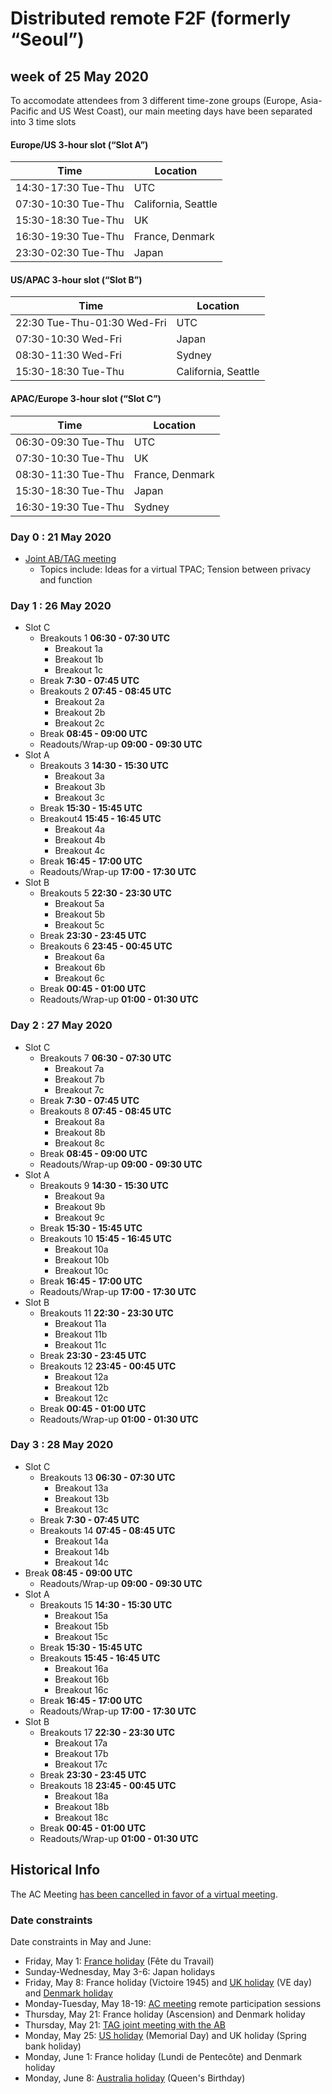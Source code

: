 # Distributed remote F2F (formerly “Seoul”)
## week of 25 May 2020 

To accomodate attendees from 3 different time-zone groups (Europe, Asia-Pacific and US West Coast), our main meeting days have been separated into 3 time slots

#### Europe/US 3-hour slot (“Slot A”)

| Time                | Location            |
| ------------------- | ------------------- |
| 14:30-17:30 Tue-Thu | UTC                 |
| 07:30-10:30 Tue-Thu | California, Seattle |
| 15:30-18:30 Tue-Thu | UK                  |
| 16:30-19:30 Tue-Thu | France, Denmark     |
| 23:30-02:30 Tue-Thu | Japan               |

#### US/APAC 3-hour slot (“Slot B”)

| Time                        | Location            |
| --------------------------- | ------------------- |
| 22:30 Tue-Thu-01:30 Wed-Fri | UTC                 |
| 07:30-10:30 Wed-Fri         | Japan               |
| 08:30-11:30 Wed-Fri         | Sydney              |
| 15:30-18:30 Tue-Thu         | California, Seattle |

#### APAC/Europe 3-hour slot (“Slot C”)

| Time                | Location        |
| ------------------- | --------------- |
| 06:30-09:30 Tue-Thu | UTC             |
| 07:30-10:30 Tue-Thu | UK              |
| 08:30-11:30 Tue-Thu | France, Denmark |
| 15:30-18:30 Tue-Thu | Japan           |
| 16:30-19:30 Tue-Thu | Sydney          |


### Day 0 : 21 May 2020

* [Joint AB/TAG meeting](https://www.w3.org/Member/wiki/AB/May2020F2fAgenda#Day_4_-_Thursday.2C_21_May)
  * Topics include: Ideas for a virtual TPAC; Tension between privacy and function

### Day 1 : 26 May 2020

* Slot C
  * Breakouts 1 **06:30 - 07:30 UTC**
    * Breakout 1a
    * Breakout 1b
    * Breakout 1c
  * Break **7:30 - 07:45 UTC**
  * Breakouts 2 **07:45 - 08:45 UTC**
    * Breakout 2a
    * Breakout 2b
    * Breakout 2c
  * Break **08:45 - 09:00 UTC**
  * Readouts/Wrap-up **09:00 - 09:30 UTC**
* Slot A
  * Breakouts 3 **14:30 - 15:30 UTC**
    * Breakout 3a
    * Breakout 3b
    * Breakout 3c
  * Break **15:30 - 15:45 UTC**
  * Breakout4 **15:45 - 16:45 UTC**
    * Breakout 4a
    * Breakout 4b
    * Breakout 4c
  * Break **16:45 - 17:00 UTC**
  * Readouts/Wrap-up **17:00 - 17:30 UTC**
* Slot B
  * Breakouts 5 **22:30 - 23:30 UTC**
    * Breakout 5a
    * Breakout 5b
    * Breakout 5c
  * Break **23:30 - 23:45 UTC**
  * Breakouts 6 **23:45 - 00:45 UTC**
    * Breakout 6a
    * Breakout 6b
    * Breakout 6c
  * Break **00:45 - 01:00 UTC**
  * Readouts/Wrap-up **01:00 - 01:30 UTC**

### Day 2 : 27 May 2020

* Slot C
  * Breakouts 7 **06:30 - 07:30 UTC**
    * Breakout 7a
    * Breakout 7b
    * Breakout 7c
  * Break **7:30 - 07:45 UTC**
  * Breakouts 8 **07:45 - 08:45 UTC**
    * Breakout 8a
    * Breakout 8b
    * Breakout 8c
  * Break **08:45 - 09:00 UTC**
  * Readouts/Wrap-up **09:00 - 09:30 UTC**
* Slot A
  * Breakouts 9 **14:30 - 15:30 UTC**
    * Breakout 9a
    * Breakout 9b
    * Breakout 9c
  * Break **15:30 - 15:45 UTC**
  * Breakouts 10 **15:45 - 16:45 UTC**
    * Breakout 10a
    * Breakout 10b
    * Breakout 10c
  * Break **16:45 - 17:00 UTC**
  * Readouts/Wrap-up **17:00 - 17:30 UTC**
* Slot B
  * Breakouts 11 **22:30 - 23:30 UTC**
    * Breakout 11a
    * Breakout 11b
    * Breakout 11c
  * Break **23:30 - 23:45 UTC**
  * Breakouts 12 **23:45 - 00:45 UTC**
    * Breakout 12a
    * Breakout 12b
    * Breakout 12c
  * Break **00:45 - 01:00 UTC**
  * Readouts/Wrap-up **01:00 - 01:30 UTC**

### Day 3 : 28 May 2020

* Slot C
  * Breakouts 13 **06:30 - 07:30 UTC**
    * Breakout 13a
    * Breakout 13b
    * Breakout 13c
  * Break **7:30 - 07:45 UTC**
  * Breakouts 14 **07:45 - 08:45 UTC**
    * Breakout 14a
    * Breakout 14b
    * Breakout 14c
 * Break **08:45 - 09:00 UTC**
   * Readouts/Wrap-up **09:00 - 09:30 UTC**
* Slot A
  * Breakouts 15 **14:30 - 15:30 UTC**
    * Breakout 15a
    * Breakout 15b
    * Breakout 15c
  * Break **15:30 - 15:45 UTC**
  * Breakouts **15:45 - 16:45 UTC**
    * Breakout 16a
    * Breakout 16b
    * Breakout 16c
  * Break **16:45 - 17:00 UTC**
  * Readouts/Wrap-up **17:00 - 17:30 UTC**
* Slot B
  * Breakouts 17 **22:30 - 23:30 UTC**
    * Breakout 17a
    * Breakout 17b
    * Breakout 17c
  * Break **23:30 - 23:45 UTC**
  * Breakouts 18 **23:45 - 00:45 UTC**
    * Breakout 18a
    * Breakout 18b
    * Breakout 18c
  * Break **00:45 - 01:00 UTC**
  * Readouts/Wrap-up **01:00 - 01:30 UTC**


## Historical Info

The AC Meeting [has been cancelled in favor of a virtual meeting](https://lists.w3.org/Archives/Member/w3c-ac-members/2020JanMar/0025.html).

### Date constraints

Date constraints in May and June:
* Friday, May 1: [France holiday](https://www.service-public.fr/particuliers/vosdroits/F24496) (Fête du Travail)
* Sunday-Wednesday, May 3-6: Japan holidays
* Friday, May 8: France holiday (Victoire 1945) and [UK holiday](https://www.gov.uk/bank-holidays) (VE day) and [Denmark holiday](https://www.timeanddate.com/holidays/denmark/)
* Monday-Tuesday, May 18-19: [AC meeting](https://lists.w3.org/Archives/Member/w3c-ac-members/2020JanMar/0025.html) remote participation sessions
* Thursday, May 21: France holiday (Ascension) and Denmark holiday
* Thursday, May 21: [TAG joint meeting with the AB](https://www.w3.org/Member/wiki/AB/May2020F2fAgenda#Day_4_-_Thursday.2C_21_May)
* Monday, May 25: [US holiday](https://www.opm.gov/policy-data-oversight/pay-leave/federal-holidays/#url=2020) (Memorial Day) and UK holiday (Spring bank holiday)
* Monday, June 1: France holiday (Lundi de Pentecôte) and Denmark holiday
* Monday, June 8: [Australia holiday](https://www.australia.gov.au/about-australia/special-dates-and-events/public-holidays#nsw) (Queen's Birthday)
